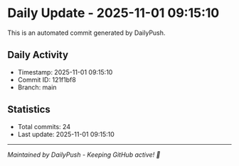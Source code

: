 # Daily Update - 2025-11-01 09:15:10

This is an automated commit generated by DailyPush.

## Daily Activity
- Timestamp: 2025-11-01 09:15:10
- Commit ID: 121f1bf8
- Branch: main

## Statistics
- Total commits: 24
- Last update: 2025-11-01 09:15:10

---
*Maintained by DailyPush - Keeping GitHub active! 🚀*
